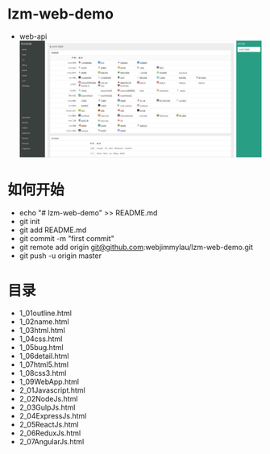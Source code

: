 # lzm-web-demo
- web-api
![](https://raw.githubusercontent.com/webjimmylau/lzm-web-demo/master/images/outline_01.jpg)

# 如何开始
- echo "# lzm-web-demo" >> README.md
- git init
- git add README.md
- git commit -m "first commit"
- git remote add origin git@github.com:webjimmylau/lzm-web-demo.git
- git push -u origin master

# 目录
- 1_01outline.html
- 1_02name.html
- 1_03html.html
- 1_04css.html
- 1_05bug.html
- 1_06detail.html
- 1_07html5.html
- 1_08css3.html
- 1_09WebApp.html
- 2_01Javascript.html
- 2_02NodeJs.html
- 2_03GulpJs.html
- 2_04ExpressJs.html
- 2_05ReactJs.html
- 2_06ReduxJs.html
- 2_07AngularJs.html
